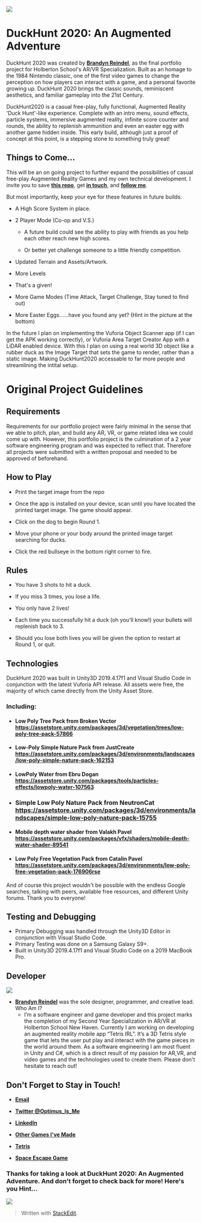 ![](https://i.imgur.com/G9I23IT.jpg)

# DuckHunt 2020: An Augmented Adventure

DuckHunt 2020 was created by **[Brandyn Reindel](https://www.linkedin.com/in/brandyn-reindel-372b57102/)**, as the final portfolio project for Holberton School's AR/VR Specialization. Built as an homage to the 1984 Nintendo classic, one of the first video games to change the perception on how players can interact with a game, and a personal favorite growing up. DuckHunt 2020 brings the classic sounds, reminiscent aesthetics, and familiar gameplay into the 21st Century.

  

DuckHunt2020 is a casual free-play, fully functional, Augmented Reality 'Duck Hunt'-like experience. Complete with an intro menu, sound effects, particle systems, immersive augmented reality, infinite score counter and rounds, the ability to replenish ammunition and even an easter egg with another game hidden inside. This early build, although just a proof of concept at this point, is a stepping stone to something truly great!

  

## Things to Come...

This will be an on going project to further expand the possibilities of casual free-play Augmented Reality Games and my own technical development. I invite you to save **[this repo](https://github.com/BrandynR/DuckHunt2020-AnARAdventure)**, get **[in touch](https://www.linkedin.com/in/brandyn-reindel-372b57102/)**, and **[follow me](https://twitter.com/Optimus_is_Me)**.

  

But most importantly, keep your eye for these features in future builds:

  

- A High Score System in place.

- 2 Player Mode (Co-op and V.S.)

   - A future build could see the ability to play with friends as you help each other reach new high scores.

   - Or better yet challenge someone to a little friendly competition.

- Updated Terrain and Assets/Artwork.

- More Levels

- That's a given!

- More Game Modes (Time Attack, Target Challenge, Stay tuned to find out)

- More Easter Eggs......have you found any yet?
(Hint in the picture at the bottom)

In the future I plan on implementing the Vuforia Object Scanner app (if I can get the APK working correctly), or Vuforia Area Target Creator App with a LiDAR enabled device. With this I plan on using a real world 3D object like a rubber duck as the Image Target that sets the game to render, rather than a static image. Making DuckHunt2020 accessable to far more people and streamlining the intital setup.

  

# Original Project Guidelines

  

## Requirements

  

Requirements for our portfolio project were fairly minimal in the sense that we able to pitch, plan, and build any AR, VR, or game related idea we could come up with. However, this portfolio project is the culmination of a 2 year software engineering program and was expected to reflect that. Therefore all projects were submitted with a written proposal and needed to be approved of beforehand.

  

## How to Play

- Print the target image from the repo

- Once the app is installed on your device, scan until you have located the printed target image. The game should appear.

- Click on the dog to begin Round 1.

- Move your phone or your body around the printed image target searching for ducks.

- Click the red bullseye in the bottom right corner to fire.

## Rules

- You have 3 shots to hit a duck.

- If you miss 3 times, you lose a life.

- You only have 2 lives!

- Each time you successfully hit a duck (oh you'll know!) your bullets will replenish back to 3.

- Should you lose both lives you will be given the option to restart at Round 1, or quit.

  

## Technologies

DuckHunt 2020 was built in Unity3D 2019.4.17f1 and Visual Studio Code in conjunction with the latest Vuforia API release. All assets were free, the majority of which came directly from the Unity Asset Store.

### Including:

- #### Low Poly Tree Pack from Broken Vector https://assetstore.unity.com/packages/3d/vegetation/trees/low-poly-tree-pack-57866

- #### Low-Poly Simple Nature Pack from JustCreate https://assetstore.unity.com/packages/3d/environments/landscapes/low-poly-simple-nature-pack-162153

- #### LowPoly Water from Ebru Dogan https://assetstore.unity.com/packages/tools/particles-effects/lowpoly-water-107563

- ### Simple Low Poly Nature Pack from NeutronCat https://assetstore.unity.com/packages/3d/environments/landscapes/simple-low-poly-nature-pack-15755

- #### Mobile depth water shader from Valakh Pavel https://assetstore.unity.com/packages/vfx/shaders/mobile-depth-water-shader-89541

- #### Low Poly Free Vegetation Pack from Catalin Pavel https://assetstore.unity.com/packages/3d/environments/low-poly-free-vegetation-pack-176906rse

And of course this project wouldn't be possible with the endless Google searches, talking with peers, available free resources, and different Unity forums. Thank you to everyone!

  
## Testing and Debugging
- Primary Debugging was handled through the Unity3D Editor in conjunction with Visual Studio Code.
- Primary Testing was done on a Samsung Galaxy S9+.
- Built in Unity3D 2019.4.17f1 and Visual Studio Code
on a 2019 MacBook Pro.

## Developer
![](https://i.imgur.com/Unn435I.png)
- **[Brandyn Reindel](https://www.linkedin.com/in/brandyn-reindel-372b57102/)** was the sole designer, programmer, and creative lead.
Who Am I?
   - I’m a software engineer and game developer and this project marks the completion of my Second Year Specialization in AR/VR at Holberton School New Haven. Currently I am working on developing an augmented reality mobile app “Tetris IRL”. It’s a 3D Tetris style game that lets the user put play and interact with the game pieces in the world around them. As a software engineering I am most fluent in Unity and C#, which is a direct result of my passion for AR,VR, and video games and the technologies used to create them. Please don't hesitate to reach out!

## Don't Forget to Stay in Touch!

- **[Email](brandyn.reindel@gmail.com)**
- **[Twitter @Optimus_Is_Me](https://twitter.com/Optimus_is_Me)**

- **[LinkedIn](https://www.linkedin.com/in/brandyn-reindel-372b57102/)**

- **[Other Games I've Made](https://sharemygame.com/@BrandynR)**

- **[Tetris](https://sharemygame.com/@BrandynR/2d-clone-tetris)**

- **[Space Escape Game](https://github.com/BrandynR/Space_Escape)**



### Thanks for taking a look at DuckHunt 2020: An Augmented Adventure. And don't forget to check back for more! Here's you Hint...
![](https://i.imgur.com/KiqwRYe.jpg)

  
  

> Written with [StackEdit](https://stackedit.io/).